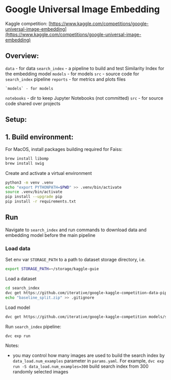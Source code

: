 Google Universal Image Embedding
==============================

Kaggle competition: [https://www.kaggle.com/competitions/google-universal-image-embedding](https://www.kaggle.com/competitions/google-universal-image-embedding)


Overview:
------
`data` - for data 
`search_index` - a pipeline to build and test Similarity Index for the embedding model
    `models` - for models
    `src` - source code for `search_index` pipeline
    `reports` - for  metrics and plots files 
    
    `models` - for models
    
`notebooks` - dir to keep Jupyter Notebooks (not committed)
`src` - for source code shared over projects


Setup:
------

## 1. Build environment:

For MacOS, install packages building required for Faiss:
```bash 
brew install libomp
brew install swig
```

Сreate and activate a virtual environment
```bash
python3 -m venv .venv
echo "export PYTHONPATH=$PWD" >> .venv/bin/activate
source .venv/bin/activate
pip install --upgrade pip
pip install -r requirements.txt
```


## Run 
Navigate to `search_index` and run commands to download data and embedding model before the main pipeline

### Load data 

Set env var `STORAGE_PATH` to a path to dataset storage directory, i.e.
```bash
export STORAGE_PATH=~/storage/kaggle-guie
```

Load a dataset
```bash
cd search_index 
dvc get https://github.com/iterative/google-kaggle-competition-data-pipeline datasets/kaggle_130k --rev pipeline_v2 -o $STORAGE_PATH
echo "baseline_split.zip" >> .gitignore
```

Load model

```bash 
dvc get https://github.com/iterative/google-kaggle-competition models/saved_model.pt -o models/
```

Run `search_index` pipeline:
```bash
dvc exp run
```

Notes:
- you may control how many images are used to build the search index by `data_load.num_examples` parameter in `params.yaml`. For example, `dvc exp run -S data_load.num_examples=300` build search index from 300 randomly selected images 
